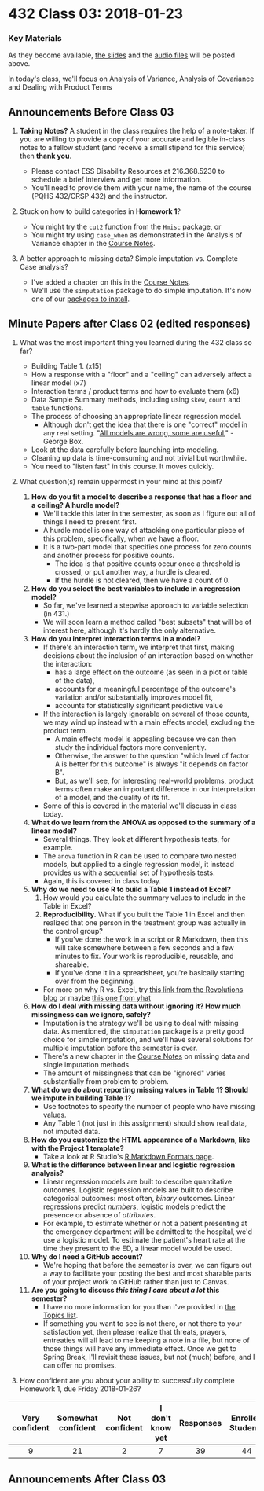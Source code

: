 # 432 Class 03: 2018-01-23

### Key Materials

As they become available, [the slides](https://github.com/THOMASELOVE/432-2018/tree/master/slides/class03) and the [audio files](https://github.com/THOMASELOVE/432-2018/tree/master/slides/class03) will be posted above.

In today's class, we'll focus on Analysis of Variance, Analysis of Covariance and Dealing with Product Terms

## Announcements Before Class 03

1. **Taking Notes?** A student in the class requires the help of a note-taker. If you are willing to provide a copy of your accurate and legible in-class notes to a fellow student (and receive a small stipend for this service) then **thank you**.
    + Please contact ESS Disability Resources at 216.368.5230 to schedule a brief interview and get more information.
    + You'll need to provide them with your name, the name of the course (PQHS 432/CRSP 432) and the instructor. 

2. Stuck on how to build categories in **Homework 1**?
    + You might try the `cut2` function from the `Hmisc` package, or
    + You might try using `case_when` as demonstrated in the Analysis of Variance chapter in the [Course Notes](https://thomaselove.github.io/432-notes/).

3. A better approach to missing data? Simple imputation vs. Complete Case analysis?
    + I've added a chapter on this in the [Course Notes](https://thomaselove.github.io/432-notes/).
    + We'll use the `simputation` package to do simple imputation. It's now one of our [packages to install](https://github.com/THOMASELOVE/432-2018/blob/master/data-and-code/PACKAGES.MD).

## **Minute Papers** after Class 02 (edited responses)

1. What was the most important thing you learned during the 432 class so far?
    - Building Table 1. (x15)
    - How a response with a "floor" and a "ceiling" can adversely affect a linear model (x7)
    - Interaction terms / product terms and how to evaluate them (x6)
    - Data Sample Summary methods, including using `skew`, `count` and `table` functions. 
    - The process of choosing an appropriate linear regression model.
        + Although don't get the idea that there is one "correct" model in any real setting. "[All models are wrong, some are useful.](https://en.wikipedia.org/wiki/All_models_are_wrong)" - George Box.
    - Look at the data carefully before launching into modeling. 
    - Cleaning up data is time-consuming and not trivial but worthwhile.
    - You need to "listen fast" in this course. It moves quickly.
    
2. What question(s) remain uppermost in your mind at this point?
    1. **How do you fit a model to describe a response that has a floor and a ceiling? A hurdle model?**
        + We'll tackle this later in the semester, as soon as I figure out all of things I need to present first. 
        + A hurdle model is one way of attacking one particular piece of this problem, specifically, when we have a floor.
        + It is a two-part model that specifies one process for zero counts and another process for positive counts. 
            + The idea is that positive counts occur once a threshold is crossed, or put another way, a hurdle is cleared. 
            + If the hurdle is not cleared, then we have a count of 0.
    2. **How do you select the best variables to include in a regression model?**
        + So far, we've learned a stepwise approach to variable selection (in 431.) 
        + We will soon learn a method called "best subsets" that will be of interest here, although it's hardly the only alternative.
    3. **How do you interpret interaction terms in a model?**
        + If there's an interaction term, we interpret that first, making decisions about the inclusion of an interaction based on whether the interaction:
            - has a large effect on the outcome (as seen in a plot or table of the data),
            - accounts for a meaningful percentage of the outcome's variation and/or substantially improves model fit,
            - accounts for statistically significant predictive value
        + If the interaction is largely ignorable on several of those counts, we may wind up instead with a main effects model, excluding the product term. 
            - A main effects model is appealing because we can then study the individual factors more conveniently. 
            - Otherwise, the answer to the question "which level of factor A is better for this outcome" is always "it depends on factor B".
            - But, as we'll see, for interesting real-world problems, product terms often make an important difference in our interpretation of a model, and the quality of its fit.
        + Some of this is covered in the material we'll discuss in class today.
    4. **What do we learn from the ANOVA as opposed to the summary of a linear model?**
        + Several things. They look at different hypothesis tests, for example.
        + The `anova` function in R can be used to compare two nested models, but applied to a single regression model, it instead provides us with a sequential set of hypothesis tests. 
        + Again, this is covered in class today.
    5. **Why do we need to use R to build a Table 1 instead of Excel?**
        1. How would you calculate the summary values to include in the Table in Excel?
        2. **Reproducibility.** What if you built the Table 1 in Excel and then realized that one person in the treatment group was actually in the control group? 
            - If you've done the work in a script or R Markdown, then this will take somewhere between a few seconds and a few minutes to fix. Your work is reproducible, reusable, and shareable.
            - If you've done it in a spreadsheet, you're basically starting over from the beginning.
        - For more on why R vs. Excel, try [this link from the Revolutions blog](http://blog.revolutionanalytics.com/2014/10/why-r-is-better-than-excel.html) or maybe [this one from yhat](http://blog.yhat.com/posts/R-for-excel-users.html) 
    6. **How do I deal with missing data without ignoring it? How much missingness can we ignore, safely?**
        - Imputation is the strategy we'll be using to deal with missing data. As mentioned, the `simputation` package is a pretty good choice for simple imputation, and we'll have several solutions for multiple imputation before the semester is over.
        - There's a new chapter in the [Course Notes](https://thomaselove.github.io/432-notes/) on missing data and single imputation methods.
        - The amount of missingness that can be "ignored" varies substantially from problem to problem.
    7. **What do we do about reporting missing values in Table 1? Should we impute in building Table 1?**
        - Use footnotes to specify the number of people who have missing values.
        - Any Table 1 (not just in this assignment) should show real data, not imputed data.
    8. **How do you customize the HTML appearance of a Markdown, like with the Project 1 template?**
        - Take a look at R Studio's [R Markdown Formats page](http://rmarkdown.rstudio.com/formats.html).
    9. **What is the difference between linear and logistic regression analysis?**
        - Linear regression models are built to describe quantitative outcomes. Logistic regression models are built to describe categorical outcomes: most often, *binary* outcomes. Linear regressions predict *numbers*, logistic models predict the presence or absence of *attributes*.
        - For example, to estimate whether or not a patient presenting at the emergency department will be admitted to the hospital, we'd use a logistic model. To estimate the patient's heart rate at the time they present to the ED, a linear model would be used.
    10. **Why do I need a GitHub account?**
        + We're hoping that before the semester is over, we can figure out a way to facilitate your posting the best and most sharable parts of your project work to GitHub rather than just to Canvas.
    11. **Are you going to discuss *this thing I care about a lot* this semester?**
        + I have no more information for you than I've provided in [the Topics list](https://github.com/THOMASELOVE/432-2018/blob/master/TOPICS.md). 
        + If something you want to see is not there, or not there to your satisfaction yet, then please realize that threats, prayers, entreaties will all lead to me keeping a note in a file, but none of those things will have any immediate effect. Once we get to Spring Break, I'll revisit these issues, but not (much) before, and I can offer no promises.

3. How confident are you about your ability to successfully complete Homework 1, due Friday 2018-01-26?

Very confident | Somewhat confident | Not confident | I don't know yet | Responses | Enrolled Students
:-------------: | :-------------: | :-------------: | :-------------: | :-------------: | :-------------:
9 | 21 | 2 | 7 | 39 | 44


## Announcements After Class 03

